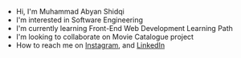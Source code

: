 -  Hi, I'm Muhammad Abyan Shidqi
-  I'm interested in Software Engineering
-  I'm currently learning Front-End Web Development Learning Path
-  I'm looking to collaborate on Movie Catalogue project
-  How to reach me on 
<a href="https://www.instagram.com/abyansdq/" target="_blank">Instagram</a>, and
<a href="https://www.linkedin.com/in/abyansdq/" target="_blank">LinkedIn</a> 
 
